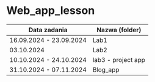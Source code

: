 # Web_app_lesson

| Data zadania | Nazwa (folder)         |
|--------------|------------------------|
| 16.09.2024 - 23.09.2024   | Lab1      |
| 03.10.2024   | Lab2      |
| 10.10.2024 - 24.10.2024  | lab3 - project app      |
| 31.10.2024 - 07.11.2024  | Blog_app      |

